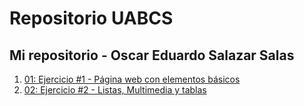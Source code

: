 # Repositorio UABCS
Mi repositorio - Oscar Eduardo Salazar Salas
---
1. [01: Ejercicio #1 - Página web con elementos básicos](/Trabajo1)
2. [02: Ejercicio #2 - Listas, Multimedia y tablas](Trabajo2)


